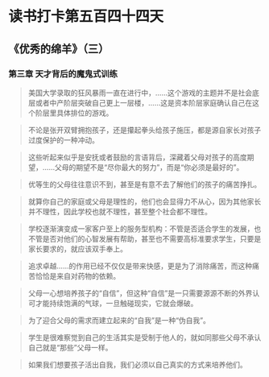 # 读书打卡第五百四十四天
## 《优秀的绵羊》（三）
### 第三章 天才背后的魔鬼式训练
> 美国大学录取的狂风暴雨一直在进行中，……这个游戏的主题并不是社会底层或者中产阶层突破自己更上一层楼，……这是资本阶层家庭确认自己在这个阶层里具体排位的游戏。

> 不论是张开双臂拥抱孩子，还是攥起拳头给孩子施压，都是源自家长对孩子过度保护的一种冲动。

> 这些听起来似乎是安抚或者鼓励的言语背后，深藏着父母对孩子的高度期望，……父母的期望不是“尽你最大的努力”，而是“你必须是最好的”。

> 优等生的父母往往意识不到，甚至是有意不去了解他们的孩子的痛苦挣扎。

> 就算你自己的家庭或父母是理性的，他们也会显得力不从心，因为其他家长并不理性，因此学校也就不理性，甚至整个社会都不理性。

> 学校逐渐演变成一家客户至上的服务型机构：不管是否适合学生的发展，也不管是否对他们的心智发展有帮助，甚至也不需要高标准要求学生，只要是家长要求的，就应该双手奉上。

> 追求卓越……的作用已经不仅仅是带来快感，更是为了消除痛苦，而这种痛苦恰恰是来自对药物的依赖。

> 父母一心想培养孩子的“自信”，但这种“自信”是一只需要源源不断的外界认可才能持续饱满的气球，一旦触碰现实，它就会爆破。

> 为了迎合父母的需求而建立起来的“自我”是一种“伪自我”。

> 学生是很难察觉到自己的生活其实是受制于他人的，就如同那些父母不承认自己就是“那些”父母一样。

> 如果我们想要孩子活出自我，我们必须以自己真实的方式来培养他们。
